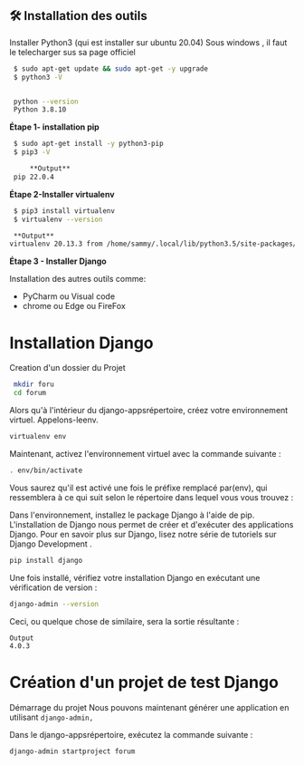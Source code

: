  
##  🛠 Installation des outils

Installer Python3 (qui est installer sur ubuntu 20.04)
Sous windows , il faut le telecharger sus sa page officiel
```bash
 $ sudo apt-get update && sudo apt-get -y upgrade
 $ python3 -V


 python --version
 Python 3.8.10
```
**Étape 1- installation pip**
```bash
 $ sudo apt-get install -y python3-pip
 $ pip3 -V

     **Output**
 pip 22.0.4 
```



**Étape 2-Installer virtualenv**

```bash
 $ pip3 install virtualenv
 $ virtualenv --version

 **Output**
virtualenv 20.13.3 from /home/sammy/.local/lib/python3.5/site-packages/virtualenv/__init__.py
```

**Étape 3 - Installer Django**



Installation  des autres outils comme:

- PyCharm ou Visual code
- chrome ou Edge ou FireFox

# Installation Django

Creation d'un dossier du Projet

```bash 
 mkdir foru
 cd forum 
```

Alors qu'à l'intérieur du django-appsrépertoire, créez votre environnement virtuel. Appelons-leenv.

```bash
virtualenv env
```
Maintenant, activez l'environnement virtuel avec la commande suivante :
```bash
. env/bin/activate
```
Vous saurez qu'il est activé une fois le préfixe remplacé par(env), qui ressemblera à ce qui suit selon le répertoire dans lequel vous vous trouvez :


Dans l'environnement, installez le package Django à l'aide de pip. L'installation de Django nous permet de créer et d'exécuter des applications Django. Pour en savoir plus sur Django, lisez notre série de tutoriels sur Django Development .
```bash
pip install django
```
Une fois installé, vérifiez votre installation Django en exécutant une vérification de version :
```bash
django-admin --version
```
Ceci, ou quelque chose de similaire, sera la sortie résultante :
```bash
Output
4.0.3

```
# Création d'un projet de test Django

Démarrage du projet
Nous pouvons maintenant générer une application en utilisant ```django-admin,```

Dans le django-appsrépertoire, exécutez la commande suivante :
```bash
django-admin startproject forum
```